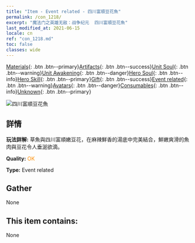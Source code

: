 ```yaml
---
title: "Item - Event related - 四川富順豆花魚"
permalink: /con_1218/
excerpt: "魔法门之英雄无敌：战争纪元  四川富順豆花魚"
last_modified_at: 2021-06-15
locale: cn
ref: "con_1218.md"
toc: false
classes: wide
---
```

 [Materials](/ItemsCN/){: .btn .btn--primary}[Artifacts](/ItemsCN/Artifacts/){: .btn .btn--success}[Unit Soul](/ItemsCN/UnitSoul/){: .btn .btn--warning}[Unit Awakening](/ItemsCN/UnitAwakening/){: .btn .btn--danger}[Hero Soul](/ItemsCN/HeroSoul/){: .btn .btn--info}[Hero Skill](/ItemsCN/HeroSkill/){: .btn .btn--primary}[Gift](/ItemsCN/Gift/){: .btn .btn--success}[Event related](/ItemsCN/Events/){: .btn .btn--warning}[Avatars](/ItemsCN/Avatars/){: .btn .btn--danger}[Consumables](/ItemsCN/Consumables/){: .btn .btn--info}[Unknown](/ItemsCN/Unknown/){: .btn .btn--primary}

 ![四川富順豆花魚](/images/t/i_81522331.png)

## 詳情
 **玩法詳解:** 草魚與四川富順嫩豆花，在麻辣鮮香的湯底中完美結合，鮮嫩爽滑的魚肉與豆花令人垂涎欲滴。

 **Quality:** <span style="color: #FF8C00">OK</span>

 **Type:** Event related

## Gather

  None

## This item contains:

  None


